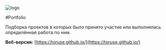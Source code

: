 ![logo](/build/portfolio/76x76.png)

#Portfolio

Подборка проектов в которых было принято участие или выполнялась определённая работа по ним.

__Веб-версия:__ [https://toruse.github.io/](https://toruse.github.io/)
